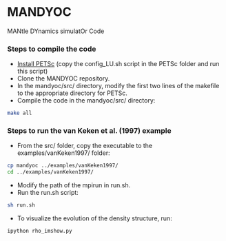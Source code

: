 # MANDYOC #

MANtle DYnamics simulatOr Code

### Steps to compile the code ###

* [Install PETSc](https://www.mcs.anl.gov/petsc/) (copy the config_LU.sh script in the PETSc folder and run this script)
* Clone the MANDYOC repository.
* In the mandyoc/src/ directory, modify the first two lines of the makefile to the appropriate directory for PETSc.
* Compile the code in the mandyoc/src/ directory:
```bash
make all 
```

### Steps to run the van Keken et al. (1997) example ###
* From the src/ folder, copy the executable to the examples/vanKeken1997/  folder:
```bash
cp mandyoc ../examples/vanKeken1997/
cd ../examples/vanKeken1997/
```
* Modify the path of the mpirun in run.sh.
* Run the run.sh script:
```bash
sh run.sh
```
* To visualize the evolution of the density structure, run:
```bash
ipython rho_imshow.py
```

